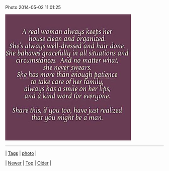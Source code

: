 <!--
title: Photo 2014-05-02 11
date: 2020-06-28T15:27:00.285Z
tags: photo
-->


Photo 2014-05-02 11:01:25

![](84510289777-0.jpg)

<!--BOTTOM-POST-NAVIGATION-->
---

| [Tags](tags.md) | [photo](tag-photo.md) |

| [Newer](84460722979.md) | [Top](index.md) | [Older](84514034479.md) |